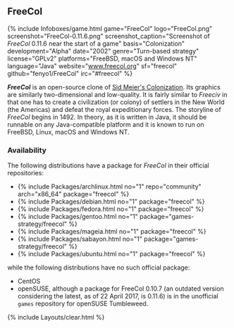 ## FreeCol
{% include Infoboxes/game.html game="FreeCol" logo="FreeCol.png" screenshot="FreeCol-0.11.6.png" screenshot_caption="Screenshot of <i>FreeCol</i> 0.11.6 near the start of a game" basis="Colonization" development="Alpha" date="2002" genre="Turn-based strategy" license="GPLv2" platforms="FreeBSD, macOS and Windows NT" language="Java" website="<a href='http://www.freecol.org/' link='_blank'>www.freecol.org</a>" sf="freecol" github="fenyo1/FreeCol" irc="#freecol" %}

***FreeCol*** is an open-source clone of [Sid Meier's Colonization](https://en.wikipedia.org/wiki/Sid_Meier%27s_Colonization). Its graphics are similarly two-dimensional and low-quality. It is fairly similar to *Freeciv* in that one has to create a civilization (or colony) of settlers in the New World (the Americas) and defeat the royal expeditionary forces. The storyline of *FreeCol* begins in 1492. In theory, as it is written in Java, it should be runnable on any Java-compatible platform and it is known to run on FreeBSD, Linux, macOS and Windows NT. 

### Availability
The following distributions have a package for *FreeCol* in their official repositories:

* {% include Packages/archlinux.html no="1" repo="community" arch="x86_64" package="freecol" %}
* {% include Packages/debian.html no="1" package="freecol" %}
* {% include Packages/fedora.html no="1" package="freecol" %}
* {% include Packages/gentoo.html no="1" package="games-strategy/freecol" %}
* {% include Packages/mageia.html no="1" package="freecol" %}
* {% include Packages/sabayon.html no="1" package="games-strategy/freecol" %}
* {% include Packages/ubuntu.html no="1" package="freecol" %}

while the following distributions have no such official package:

* CentOS
* openSUSE, although a package for FreeCol 0.10.7 (an outdated version considering the latest, as of 22 April 2017, is 0.11.6) is in the unofficial `games` repository for openSUSE Tumbleweed. 

{% include Layouts/clear.html %}
